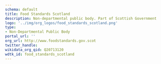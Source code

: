 ```yaml
---
schema: default
title: Food Standards Scotland
description: Non-departmental public body. Part of Scottish Government
logo: '../img/org_logos/food_standards_scotland.png'
type:
- Non-Departmental Public Body
portal_url: ''
org_url: http://www.foodstandards.gov.scot
twitter_handle: 
wikidata_org_qid: Q20713120
wdtk_id: food_standards_scotland
---
```

